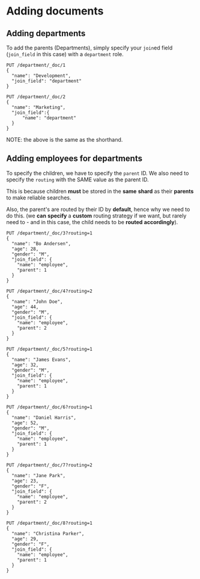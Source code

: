 # Adding documents

## Adding departments

To add the parents (Departments), simply specify your `join`ed field (`join_field` in this case) with a `department` role.

```http
PUT /department/_doc/1
{
  "name": "Development",
  "join_field": "department"
}
```

```http
PUT /department/_doc/2
{
  "name": "Marketing",
  "join_field":{
      "name": "department"
  } 
}
```

NOTE: the above is the same as the shorthand.

## Adding employees for departments

To specify the children, we have to specify the `parent` ID. We also need to specify the `routing` with the SAME value as the parent ID. 

This is because children **must** be stored in the **same** **shard** as their **parents** to make reliable searches.

Also, the parent's are routed by their ID by **default**, hence why we need to do this. (we **can** **specify** a **custom** routing strategy if we want, but rarely need to - and in this case, the child needs to be **routed** **accordingly**).

```http
PUT /department/_doc/3?routing=1
{
  "name": "Bo Andersen",
  "age": 28,
  "gender": "M",
  "join_field": {
    "name": "employee",
    "parent": 1
  }
}
```

```http
PUT /department/_doc/4?routing=2
{
  "name": "John Doe",
  "age": 44,
  "gender": "M",
  "join_field": {
    "name": "employee",
    "parent": 2
  }
}
```

```http
PUT /department/_doc/5?routing=1
{
  "name": "James Evans",
  "age": 32,
  "gender": "M",
  "join_field": {
    "name": "employee",
    "parent": 1
  }
}
```

```http
PUT /department/_doc/6?routing=1
{
  "name": "Daniel Harris",
  "age": 52,
  "gender": "M",
  "join_field": {
    "name": "employee",
    "parent": 1
  }
}
```

```http
PUT /department/_doc/7?routing=2
{
  "name": "Jane Park",
  "age": 23,
  "gender": "F",
  "join_field": {
    "name": "employee",
    "parent": 2
  }
}
```

```http
PUT /department/_doc/8?routing=1
{
  "name": "Christina Parker",
  "age": 29,
  "gender": "F",
  "join_field": {
    "name": "employee",
    "parent": 1
  }
}
```